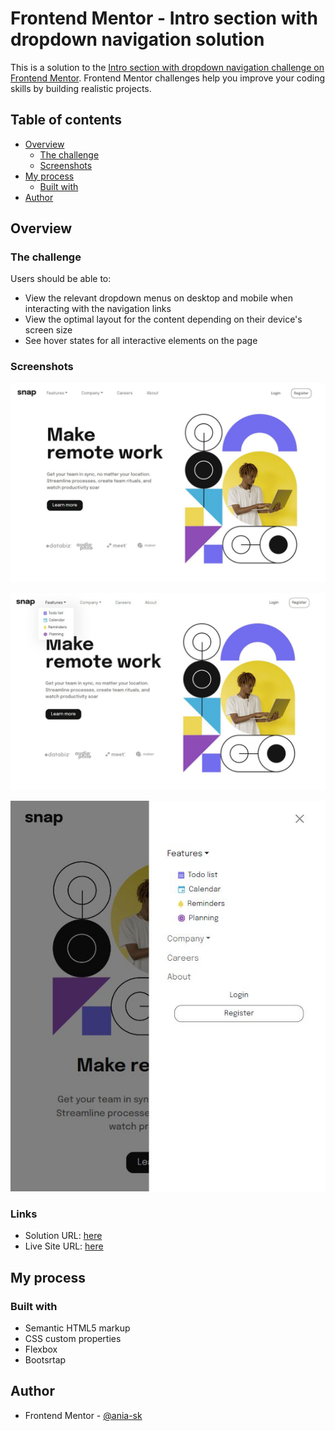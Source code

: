 # Frontend Mentor - Intro section with dropdown navigation solution

This is a solution to the [Intro section with dropdown navigation challenge on Frontend Mentor](https://www.frontendmentor.io/challenges/intro-section-with-dropdown-navigation-ryaPetHE5). Frontend Mentor challenges help you improve your coding skills by building realistic projects.

## Table of contents

- [Overview](#overview)
  - [The challenge](#the-challenge)
  - [Screenshots](#screenshots)
- [My process](#my-process)
  - [Built with](#built-with)
- [Author](#author)

## Overview

### The challenge

Users should be able to:

- View the relevant dropdown menus on desktop and mobile when interacting with the navigation links
- View the optimal layout for the content depending on their device's screen size
- See hover states for all interactive elements on the page

### Screenshots

![](screenshot.jpg)

![](screenshot-drop.jpg)

![](screenshot-mobile-drop.jpg)

### Links

- Solution URL: [here](https://www.frontendmentor.io/solutions/intro-section-with-dropdown-navigation-bootstrap-h5ED8_xXTy)
- Live Site URL: [here](https://ania-sk.github.io/intro-section-with-dropdown-navigation/)

## My process

### Built with

- Semantic HTML5 markup
- CSS custom properties
- Flexbox
- Bootsrtap

## Author

- Frontend Mentor - [@ania-sk](https://www.frontendmentor.io/profile/ania-sk)

